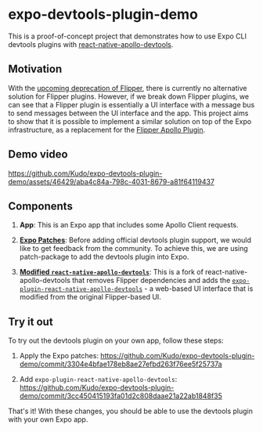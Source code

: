 # expo-devtools-plugin-demo

This is a proof-of-concept project that demonstrates how to use Expo CLI devtools plugins with [react-native-apollo-devtools](https://github.com/razorpay/react-native-apollo-devtools).

## Motivation

With the [upcoming deprecation of Flipper](https://github.com/react-native-community/discussions-and-proposals/pull/641), there is currently no alternative solution for Flipper plugins. However, if we break down Flipper plugins, we can see that a Flipper plugin is essentially a UI interface with a message bus to send messages between the UI interface and the app. This project aims to show that it is possible to implement a similar solution on top of the Expo infrastructure, as a replacement for the [Flipper Apollo Plugin](https://github.com/razorpay/react-native-apollo-devtools).

## Demo video

https://github.com/Kudo/expo-devtools-plugin-demo/assets/46429/aba4c84a-798c-4031-8679-a81f64119437

## Components

1. **App**: This is an Expo app that includes some Apollo Client requests.

2. [**Expo Patches**](https://github.com/Kudo/expo-devtools-plugin-demo/tree/main/patches): Before adding official devtools plugin support, we would like to get feedback from the community. To achieve this, we are using patch-package to add the devtools plugin into Expo.

3. [**Modified `react-native-apollo-devtools`**](https://github.com/Kudo/react-native-apollo-devtools/tree/%40kudo/devtools-plugin): This is a fork of react-native-apollo-devtools that removes Flipper dependencies and adds the [`expo-plugin-react-native-apollo-devtools`](https://github.com/Kudo/react-native-apollo-devtools/tree/%40kudo/devtools-plugin/packages/expo-plugin-react-native-apollo-devtools) - a web-based UI interface that is modified from the original Flipper-based UI.

## Try it out

To try out the devtools plugin on your own app, follow these steps:

1. Apply the Expo patches: https://github.com/Kudo/expo-devtools-plugin-demo/commit/3304e4bfae178eb8ae27efbd263f76ee5f25737a

2. Add `expo-plugin-react-native-apollo-devtools`: https://github.com/Kudo/expo-devtools-plugin-demo/commit/3cc450415193fa01d2c808daae21a22ab1848f35

That's it! With these changes, you should be able to use the devtools plugin with your own Expo app.

